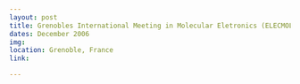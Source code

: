 ```yaml
---
layout: post
title: Grenobles International Meeting in Molecular Eletronics (ELECMOL 2006)
dates: December 2006
img: 
location: Grenoble, France
link: 

---
```

